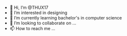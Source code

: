 - 👋 Hi, I’m @THUX17
- 👀 I’m interested in designing 
- 🌱 I’m currently learning bachelor's in computer science 
- 💞️ I’m looking to collaborate on ...
- 📫 How to reach me ...

<!---
THUX17/THUX17 is a ✨ special ✨ repository because its `README.md` (this file) appears on your GitHub profile.
You can click the Preview link to take a look at your changes.
--->

